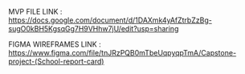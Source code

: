 

MVP FILE LINK :  https://docs.google.com/document/d/1DAXmk4yAfZtrbZzBg-sugO0kBH5KgsqGg7H9VHhw7jU/edit?usp=sharing

FIGMA WIREFRAMES LINK : https://www.figma.com/file/tnJRzPQB0mTbeUqpyqpTmA/Capstone-project-(School-report-card)


